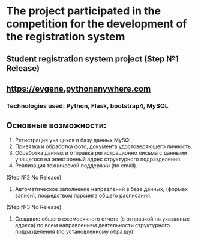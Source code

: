 # The project participated in the competition for the development of the registration system

## Student registration system project (Step №1 Release)
## https://evgene.pythonanywhere.com
### Technologies used: Python, Flask, bootstrap4, MySQL

## Основные возможности:
1. Регистрация учащихся в базу данных MySQL;
2. Привязка и обработка фото, документа удостоверяющего личность.
3. Обработка данных и отправка регистрационно письма с данными учащегося на электронный адрес структурного подразделения.
4. Реализация технической поддержки (по email).

(Step №2 No Release)

1. Автоматическое заполнение направлений в базе данных, (формах записи), посредством парсинга общего расписания.

(Step №3 No Release)

1. Создание общего ежемесячного отчета (с отправкой на указанные адреса) по всем направлениям деятельности структурного подразделения (по установленному образцу)
